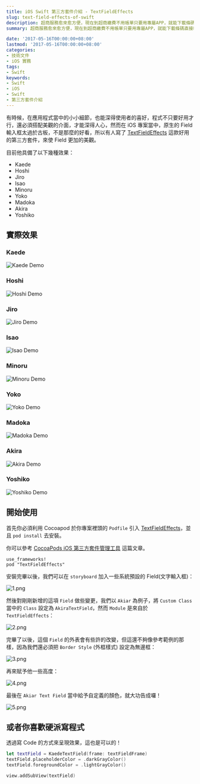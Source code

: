 ```yaml
---
title: iOS Swift 第三方套件介紹 - TextFieldEffects
slug: text-field-effects-of-swift
description: 超商服務愈來愈方便，現在到超商繳費不用帳單只要用專屬APP，就能下載條碼直接繳費 ...
summary: 超商服務愈來愈方便，現在到超商繳費不用帳單只要用專屬APP，就能下載條碼直接繳費 ...

date: '2017-05-16T00:00:00+08:00'
lastmod: '2017-05-16T00:00:00+08:00'
categories:
- 技術文件
- iOS 實務
tags:
- Swift
keywords:
- Swift
- iOS
- Swift
- 第三方套件介紹
---
```


有時候，在應用程式當中的小小細節，也能深得使用者的喜好，程式不只要好用才行，還必須搭配美觀的介面，才能深得人心，然而在 iOS 專案當中，原生的 Field 輸入框太過於古板，不是那麼的好看，所以有人寫了 [TextFieldEffects](https://github.com/raulriera/TextFieldEffects) 這款好用的第三方套件，來使 Field 更加的美觀。

目前他具備了以下幾種效果：

- Kaede
- Hoshi
- Jiro
- Isao
- Minoru
- Yoko
- Madoka
- Akira
- Yoshiko

## 實際效果

### Kaede
![Kaede Demo](Kaede.gif)

### Hoshi
![Hoshi Demo](Hoshi.gif)

### Jiro
![Jiro Demo](Jiro.gif)

### Isao
![Isao Demo](Isao.gif)

### Minoru
![Minoru Demo](Minoru.gif)

### Yoko
![Yoko Demo](Yoko.gif)

### Madoka
![Madoka Demo](Madoka.gif)

### Akira
![Akira Demo](Akira.gif)

### Yoshiko
![Yoshiko Demo](Yoshiko.gif)

## 開始使用

首先你必須利用 Cocoapod 於你專案裡頭的 `Podfile` 引入 [TextFieldEffects](https://github.com/raulriera/TextFieldEffects)，並且 `pod install` 去安裝。

你可以參考 [CocoaPods iOS 第三方套件管理工具](https://blog.init.engineer/posts/CocoaPodsBasic/) 這篇文章。

```pod
use_frameworks!
pod "TextFieldEffects"
```

安裝完畢以後，我們可以在 `storyboard` 加入一些系統預設的 Field(文字輸入框)：

![1.png](1.png)

然後對剛剛新增的這項 `Field` 做些變更，我們以 `Akiar` 為例子，將 `Custom Class` 當中的 `Class` 設定為 `AkiraTextField`，然而 `Module` 是來自於 `TextFieldEffects`：

![2.png](2.png)

完畢了以後，這個 `Field` 的外表會有些許的改變，但這還不夠像參考範例的那樣，因為我們還必須把 `Border Style` (外框樣式) 設定為無邊框：

![3.png](3.png)

再來賦予他一些高度：

![4.png](4.png)

最後在 `Akiar Text Field` 當中給予自定義的顏色，就大功告成囉！

![5.png](5.png)

## 或者你喜歡硬派寫程式

透過寫 Code 的方式來呈現效果，這也是可以的！

```swift
let textField = KaedeTextField(frame: textFieldFrame)
textField.placeholderColor = .darkGrayColor()
textField.foregroundColor = .lightGrayColor()

view.addSubView(textField)
```
